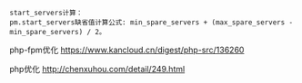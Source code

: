 	start_servers计算：
	pm.start_servers缺省值计算公式: min_spare_servers + (max_spare_servers - min_spare_servers) / 2。

php-fpm优化
https://www.kancloud.cn/digest/php-src/136260

php优化
http://chenxuhou.com/detail/249.html

